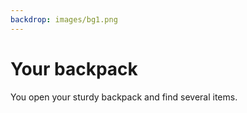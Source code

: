 ```yaml
---
backdrop: images/bg1.png
---
```


# Your backpack

You open your sturdy backpack and find several items.

<Item id="1" />

<Item id="2" />

<Item id="3" />

<Page url="2" instructions="A snake suddenly emerges from a shrub and slithers across your foot." action="Follow it" condition="3" />
